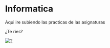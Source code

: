 # Informatica
Aqui ire subiendo las practicas de las asignaturas


¿Te ries?

![2](http://mlkshk.com/r/N0PZ.gif)
